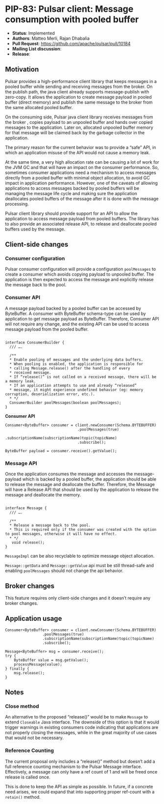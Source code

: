 # PIP-83: Pulsar client: Message consumption with pooled buffer

* **Status**: Implemented
* **Authors**: Matteo Merli, Rajan Dhabalia
* **Pull Request**: https://github.com/apache/pulsar/pull/10184
* **Mailing List discussion**:
* **Release**:

## Motivation

Pulsar provides a high-performance client library that keeps messages in a pooled buffer while sending and receiving messages from the broker. On the publish path, the java client already supports message-publish with zero-copy.  It allows the application to create message payload in pooled buffer (direct memory) and publish the same message to the broker from the same allocated pooled buffer.

On the consuming side,  Pulsar java client library receives messages from the broker , copies payload to an unpooled buffer and hands over copied messages to the application. Later on, allocated unpooled buffer memory for that message will be claimed back by the garbage collector in the application.

The primary reason for the current behavior was to provide a “safe” API, in which an application misuse of the API would not cause a memory leak.

At the same time, a very high allocation rate can be causing a lot of work for the JVM GC and that will have an impact on the consumer performance. So, sometimes consumer applications need a mechanism to access messages directly from a pooled buffer with minimal object allocation, to avoid GC impact in application performance. However, one of the caveats of allowing applications to access messages backed by pooled buffers will be managing the message life cycle and making sure the application deallocates pooled buffers of the message after it is done with the message processing.

Pulsar client library should provide support for an API to allow the application to access message payload from pooled buffers.  The library has to also provide an associated release API,  to release and deallocate pooled buffers used by the message.

## Client-side changes

### Consumer configuration
Pulsar consumer configuration will provide a configuration `poolMessages` to create a consumer which avoids copying payload to unpooled buffer. The  application is then expected to access the message and explicitly release the message back to the pool.

### Consumer API
A message payload backed by a pooled buffer can be accessed by ByteBuffer. A consumer with ByteBuffer schema-type can be used by application to get message payload as ByteBuffer. Therefore, Consumer API will not require any change,  and the existing API can be used to access message payload from the pooled buffer.


```

interface ConsumerBuilder {
  /// ….

  /**
  * Enable pooling of messages and the underlying data buffers.
  * When pooling is enabled, the application is responsible for
  * calling Message.release() after the handling of every
  * received message.
  * If “release()” is not called on a received message, there will be a memory leak.
  * If an application attempts to use and already “released”
  * message, it might experience undefined behavior (eg: memory corruption, deserialization error, etc.).
  * */
  ConsumerBuilder poolMessages(boolean poolMessages);
}
```

**Consumer API**

```
Consumer<ByteBuffer> consumer = client.newConsumer(Schema.BYTEBUFFER)
                                 .poolMessages(true)
                                 .subscriptionName(subscriptionName)topic(topicName)
                                 .subscribe();

ByteBuffer payload = consumer.receive().getValue();
```

### Message API
Once the application consumes the message and accesses the message-payload which is backed by a pooled buffer, the application should be able to release the message and deallocate the buffer. Therefore, the Message will have a Release API that should be used by the application to release the message and deallocate the memory.

```

interface Message {
  /// ….

  /**
  * Release a message back to the pool.
  * This is required only if the consumer was created with the option to pool messages, otherwise it will have no effect.
  * */
   void release();
}

```

`MessageImpl` can be also recyclable to optimize message object allocation.

`Message::getData` and `Message::getValue` api must be still thread-safe and enabling `poolMessages` should not change the api behavior.

## Broker changes
This feature requires only client-side changes and it doesn’t require any broker changes.

## Application usage

```
Consumer<ByteBuffer> consumer = client.newConsumer(Schema.BYTEBUFFER)
                 .poolMessages(true)
                 .subscriptionName(subscriptionName)topic(topicName)
                 .subscribe();

Message<ByteBuffer> msg = consumer.receive();
try {
    ByteBuffer value = msg.getValue();
    processMessage(value);
} finally {
    msg.release();
}
```

## Notes

### Close method
An alternative to the proposed “release()” would be to make `Message` to extend `Closeable` Java interface. The downside of this option is that it would trigger warnings in existing consumers code indicating that applications are not properly closing the messages, while in the great majority of use cases that would not be necessary.

### Reference Counting
The current proposal only includes a “release()” method but doesn’t add a full reference counting mechanism to the Pulsar Message interface. Effectively, a message can only have a ref count of 1 and will be freed once release is called once.

This is done to keep the API as simple as possible. In future, if a concrete need arises, we could expand that into supporting proper ref-count with a `retain()` method.
